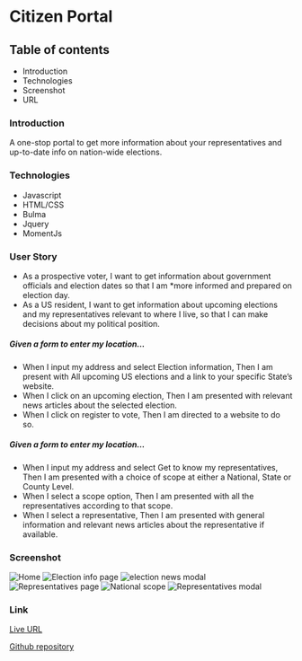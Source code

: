 # Citizen Portal

## Table of contents
* Introduction
* Technologies
* Screenshot
* URL

### Introduction
A one-stop portal to get more information about your representatives and up-to-date info on nation-wide elections.

### Technologies
* Javascript
* HTML/CSS
* Bulma
* Jquery
* MomentJs 

### User Story
* As a prospective voter, I want to get information about government officials and election dates so that I am *more informed and prepared on election day.
* As a US resident, I want to get information about upcoming elections and my representatives relevant to where I live, so that I can make decisions about my political position.

##### Given a form to enter my location...
* When I input my address and select Election information,
Then I am present with All upcoming US elections and a link to your specific State’s website.
* When I click on an upcoming election,
Then I am presented with relevant news articles about the selected election.
* When I click on register to vote,
Then I am directed to a website to do so.

##### Given a form to enter my location...
* When I input my address and select Get to know my representatives,
Then I am presented with a choice of scope at either a National, State or County Level.
* When I select a scope option,
Then I am presented with all the representatives according to that scope.
* When I select a representative,
Then I am presented with general information and relevant news articles about the representative if available.

### Screenshot
![Home](https://user-images.githubusercontent.com/68020747/93384457-798fbf00-f82a-11ea-8ea8-6e9c847385af.PNG)
![Election info page](https://user-images.githubusercontent.com/68020747/93384493-857b8100-f82a-11ea-8b69-8ba745c40a79.PNG)
![election news modal](https://user-images.githubusercontent.com/68020747/93384500-86acae00-f82a-11ea-8e5a-64d3f4fd1ac5.PNG)
![Representatives page](https://user-images.githubusercontent.com/68020747/93384505-890f0800-f82a-11ea-8931-faa526870076.PNG)
![National scope](https://user-images.githubusercontent.com/68020747/93384508-8a403500-f82a-11ea-825e-ef073897cc73.PNG)
![Representatives modal](https://user-images.githubusercontent.com/68020747/93384513-8ad8cb80-f82a-11ea-9c5e-7459db55dee4.PNG)

### Link

[Live URL](https://teamgreeenlantern.github.io/citizen-portal/index.html)

[Github repository](https://github.com/TeamGreeenLantern/citizen-portal)

